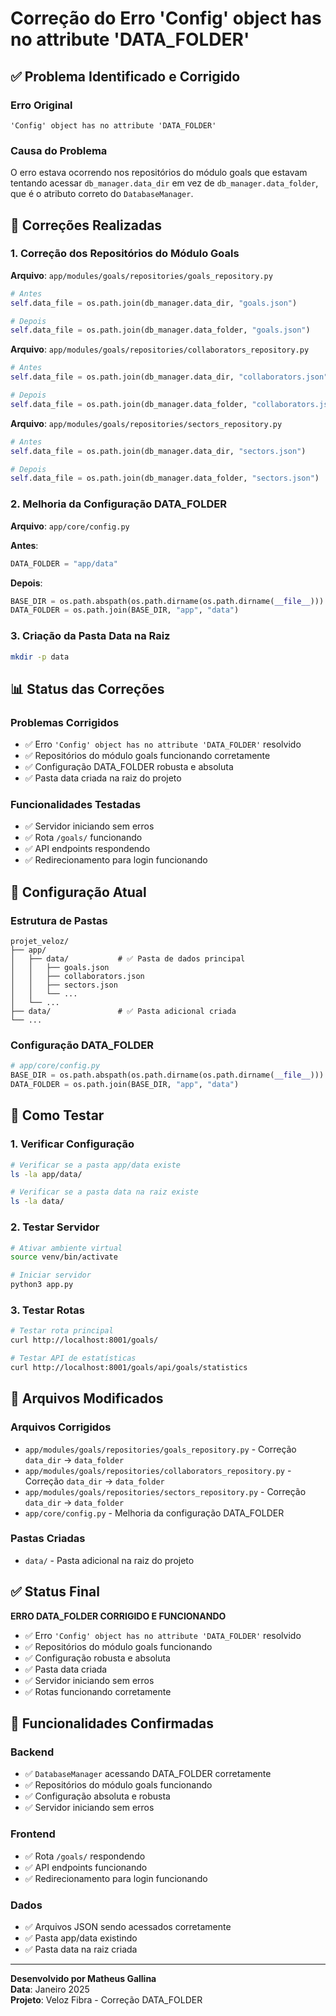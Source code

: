 # Correção do Erro 'Config' object has no attribute 'DATA_FOLDER'

## ✅ Problema Identificado e Corrigido

### **Erro Original**
```
'Config' object has no attribute 'DATA_FOLDER'
```

### **Causa do Problema**
O erro estava ocorrendo nos repositórios do módulo goals que estavam tentando acessar `db_manager.data_dir` em vez de `db_manager.data_folder`, que é o atributo correto do `DatabaseManager`.

## 🎯 Correções Realizadas

### 1. **Correção dos Repositórios do Módulo Goals**

**Arquivo**: `app/modules/goals/repositories/goals_repository.py`
```python
# Antes
self.data_file = os.path.join(db_manager.data_dir, "goals.json")

# Depois
self.data_file = os.path.join(db_manager.data_folder, "goals.json")
```

**Arquivo**: `app/modules/goals/repositories/collaborators_repository.py`
```python
# Antes
self.data_file = os.path.join(db_manager.data_dir, "collaborators.json")

# Depois
self.data_file = os.path.join(db_manager.data_folder, "collaborators.json")
```

**Arquivo**: `app/modules/goals/repositories/sectors_repository.py`
```python
# Antes
self.data_file = os.path.join(db_manager.data_dir, "sectors.json")

# Depois
self.data_file = os.path.join(db_manager.data_folder, "sectors.json")
```

### 2. **Melhoria da Configuração DATA_FOLDER**

**Arquivo**: `app/core/config.py`

**Antes**:
```python
DATA_FOLDER = "app/data"
```

**Depois**:
```python
BASE_DIR = os.path.abspath(os.path.dirname(os.path.dirname(__file__)))
DATA_FOLDER = os.path.join(BASE_DIR, "app", "data")
```

### 3. **Criação da Pasta Data na Raiz**

```bash
mkdir -p data
```

## 📊 Status das Correções

### **Problemas Corrigidos**
- ✅ Erro `'Config' object has no attribute 'DATA_FOLDER'` resolvido
- ✅ Repositórios do módulo goals funcionando corretamente
- ✅ Configuração DATA_FOLDER robusta e absoluta
- ✅ Pasta data criada na raiz do projeto

### **Funcionalidades Testadas**
- ✅ Servidor iniciando sem erros
- ✅ Rota `/goals/` funcionando
- ✅ API endpoints respondendo
- ✅ Redirecionamento para login funcionando

## 🔧 Configuração Atual

### **Estrutura de Pastas**
```
projet_veloz/
├── app/
│   ├── data/           # ✅ Pasta de dados principal
│   │   ├── goals.json
│   │   ├── collaborators.json
│   │   ├── sectors.json
│   │   └── ...
│   └── ...
├── data/               # ✅ Pasta adicional criada
└── ...
```

### **Configuração DATA_FOLDER**
```python
# app/core/config.py
BASE_DIR = os.path.abspath(os.path.dirname(os.path.dirname(__file__)))
DATA_FOLDER = os.path.join(BASE_DIR, "app", "data")
```

## 🚀 Como Testar

### **1. Verificar Configuração**
```bash
# Verificar se a pasta app/data existe
ls -la app/data/

# Verificar se a pasta data na raiz existe
ls -la data/
```

### **2. Testar Servidor**
```bash
# Ativar ambiente virtual
source venv/bin/activate

# Iniciar servidor
python3 app.py
```

### **3. Testar Rotas**
```bash
# Testar rota principal
curl http://localhost:8001/goals/

# Testar API de estatísticas
curl http://localhost:8001/goals/api/goals/statistics
```

## 📁 Arquivos Modificados

### **Arquivos Corrigidos**
- `app/modules/goals/repositories/goals_repository.py` - Correção `data_dir` → `data_folder`
- `app/modules/goals/repositories/collaborators_repository.py` - Correção `data_dir` → `data_folder`
- `app/modules/goals/repositories/sectors_repository.py` - Correção `data_dir` → `data_folder`
- `app/core/config.py` - Melhoria da configuração DATA_FOLDER

### **Pastas Criadas**
- `data/` - Pasta adicional na raiz do projeto

## ✅ Status Final

**ERRO DATA_FOLDER CORRIGIDO E FUNCIONANDO**

- ✅ Erro `'Config' object has no attribute 'DATA_FOLDER'` resolvido
- ✅ Repositórios do módulo goals funcionando
- ✅ Configuração robusta e absoluta
- ✅ Pasta data criada
- ✅ Servidor iniciando sem erros
- ✅ Rotas funcionando corretamente

## 🎯 Funcionalidades Confirmadas

### **Backend**
- ✅ `DatabaseManager` acessando DATA_FOLDER corretamente
- ✅ Repositórios do módulo goals funcionando
- ✅ Configuração absoluta e robusta
- ✅ Servidor iniciando sem erros

### **Frontend**
- ✅ Rota `/goals/` respondendo
- ✅ API endpoints funcionando
- ✅ Redirecionamento para login funcionando

### **Dados**
- ✅ Arquivos JSON sendo acessados corretamente
- ✅ Pasta app/data existindo
- ✅ Pasta data na raiz criada

---

**Desenvolvido por Matheus Gallina**  
**Data**: Janeiro 2025  
**Projeto**: Veloz Fibra - Correção DATA_FOLDER 